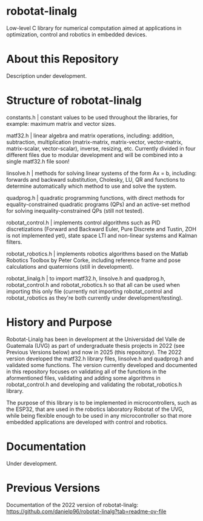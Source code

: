 # robotat-linalg
Low-level C library for numerical computation aimed at applications in optimization, control and robotics in embedded devices.

# About this Repository

Description under development.

# Structure of robotat-linalg

constants.h | constant values to be used throughout the libraries, for example: maximum matrix and vector sizes.

matf32.h | linear algebra and matrix operations, including: addition, subtraction, multiplication (matrix-matrix, matrix-vector, vector-matrix, matrix-scalar, vector-scalar), inverse, resizing, etc. Currently divided in four different files due to modular development and will be combined into a single matf32.h file soon!

linsolve.h | methods for solving linear systems of the form Ax = b, including: forwards and backward substitution, Cholesky, LU, QR and functions to determine automatically which method to use and solve the system.

quadprog.h | quadratic programming functions, with direct methods for equality-constrained quadratic programs (QPs) and an active-set method for solving inequality-constrained QPs (still not tested).

robotat_control.h | implements control algorithms such as PID discretizations (Forward and Backward Euler, Pure Discrete and Tustin, ZOH is not implemented yet), state space LTI and non-linear systems and Kalman filters.

robotat_robotics.h | implements robotics algorithms based on the Matlab Robotics Toolbox by Peter Corke, including reference frame and pose calculations and quaternions (still in development).

robotat_linalg.h | to import matf32.h, linsolve.h and quadprog.h, robotat_control.h and robotat_robotics.h so that all can be used when importing this only file (currently not importing robotat_control and robotat_robotics as they're both currently under development/testing).

# History and Purpose

Robotat-Linalg has been in development at the Universidad del Valle de Guatemala (UVG) as part of undergraduate thesis projects in 2022 (see Previous Versions below) and now in 2025 (this repository). The 2022 version developed the matf32.h library files, linsolve.h and quadprog.h and validated some functions. The version currently developed and documented in this repository focuses on validating all of the functions in the aformentioned files, validating and adding some algorithms in robotat_control.h and developing and validating the robotat_robotics.h library.

The purpose of this library is to be implemented in microcontrollers, such as the ESP32, that are used in the robotics laboratory Robotat of the UVG, while being flexible enough to be used in any microcontroller so that more embedded applications are developed with control and robotics.

# Documentation

Under development.

# Previous Versions

Documentation of the 2022 version of robotat-linalg: https://github.com/danielp96/robotat-linalg?tab=readme-ov-file 
